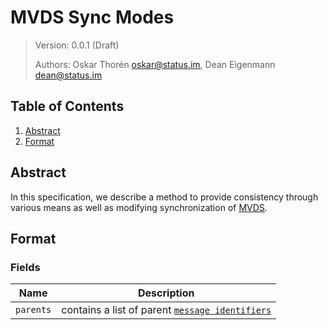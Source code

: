 #  MVDS Sync Modes

> Version: 0.0.1 (Draft)
> 
> Authors: Oskar Thorén <oskar@status.im>, Dean Eigenmann <dean@status.im>

##  Table of Contents

1. [Abstract](#abstract)
2. [Format](#format)

## Abstract

In this specification, we describe a method to provide consistency through various means as well as modifying synchronization of [MVDS](./README.md).

## Format

### Fields

| Name      |  Description                                         |
| --------- | -----------------------------------------------------|
| `parents` |  contains a list of parent [`message identifiers`](./README.md#payloads) |

